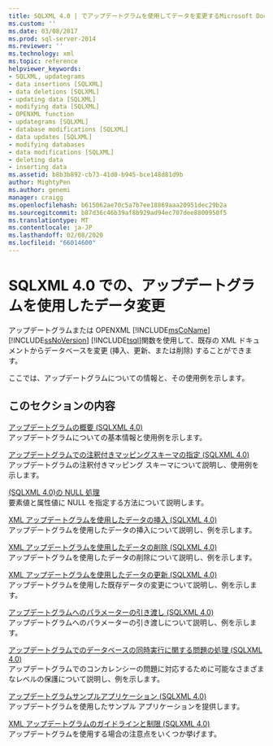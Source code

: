 ```yaml
---
title: SQLXML 4.0 | でアップデートグラムを使用してデータを変更するMicrosoft Docs
ms.custom: ''
ms.date: 03/08/2017
ms.prod: sql-server-2014
ms.reviewer: ''
ms.technology: xml
ms.topic: reference
helpviewer_keywords:
- SQLXML, updategrams
- data insertions [SQLXML]
- data deletions [SQLXML]
- updating data [SQLXML]
- modifying data [SQLXML]
- OPENXML function
- updategrams [SQLXML]
- database modifications [SQLXML]
- data updates [SQLXML]
- modifying databases
- data modifications [SQLXML]
- deleting data
- inserting data
ms.assetid: b8b3b892-cb73-41d0-b945-bce148d81d9b
author: MightyPen
ms.author: genemi
manager: craigg
ms.openlocfilehash: b615062ae70c5a7b7ee18869aaa20951dec29b2a
ms.sourcegitcommit: b87d36c46b39af8b929ad94ec707dee8800950f5
ms.translationtype: MT
ms.contentlocale: ja-JP
ms.lasthandoff: 02/08/2020
ms.locfileid: "66014600"
---
```

# <a name="using-updategrams-to-modify-data-in-sqlxml-40"></a>SQLXML 4.0 での、アップデートグラムを使用したデータ変更
  アップデートグラムまたは OPENXML [!INCLUDE[msCoName](../../../includes/msconame-md.md)] [!INCLUDE[ssNoVersion](../../../includes/ssnoversion-md.md)] [!INCLUDE[tsql](../../../includes/tsql-md.md)]関数を使用して、既存の XML ドキュメントからデータベースを変更 (挿入、更新、または削除) することができます。  
  
 ここでは、アップデートグラムについての情報と、その使用例を示します。  
  
## <a name="in-this-section"></a>このセクションの内容  
 [アップデートグラムの概要 &#40;SQLXML 4.0&#41;](introduction-to-updategrams-sqlxml-4-0.md)  
 アップデートグラムについての基本情報と使用例を示します。  
  
 [アップデートグラムでの注釈付きマッピングスキーマの指定 &#40;SQLXML 4.0&#41;](specifying-an-annotated-mapping-schema-in-an-updategram-sqlxml-4-0.md)  
 アップデートグラムの注釈付きマッピング スキーマについて説明し、使用例を示します。  
  
 [&#40;SQLXML 4.0&#41;の NULL 処理](null-handling-sqlxml-4-0.md)  
 要素値と属性値に NULL を指定する方法について説明します。  
  
 [XML アップデートグラムを使用したデータの挿入 &#40;SQLXML 4.0&#41;](inserting-data-using-xml-updategrams-sqlxml-4-0.md)  
 アップデートグラムを使用したデータの挿入について説明し、例を示します。  
  
 [XML アップデートグラムを使用したデータの削除 &#40;SQLXML 4.0&#41;](deleting-data-using-xml-updategrams-sqlxml-4-0.md)  
 アップデートグラムを使用したデータの削除について説明し、例を示します。  
  
 [XML アップデートグラムを使用したデータの更新 &#40;SQLXML 4.0&#41;](updating-data-using-xml-updategrams-sqlxml-4-0.md)  
 アップデートグラムを使用した既存データの変更について説明し、例を示します。  
  
 [アップデートグラムへのパラメーターの引き渡し &#40;SQLXML 4.0&#41;](passing-parameters-to-updategrams-sqlxml-4-0.md)  
 アップデートグラムへのパラメーターの引き渡しについて説明し、例を示します。  
  
 [アップデートグラムでのデータベースの同時実行に関する問題の処理 &#40;SQLXML 4.0&#41;](handling-database-concurrency-issues-in-updategrams-sqlxml-4-0.md)  
 アップデートグラムでのコンカレンシーの問題に対応するために可能なさまざまなレベルの保護について説明し、例を示します。  
  
 [アップデートグラムサンプルアプリケーション &#40;SQLXML 4.0&#41;](../../../database-engine/dev-guide/updategram-sample-applications-sqlxml-4-0.md)  
 アップデートグラムを使用したサンプル アプリケーションを提供します。  
  
 [XML アップデートグラムのガイドラインと制限 &#40;SQLXML 4.0&#41;](guidelines-and-limitations-of-xml-updategrams-sqlxml-4-0.md)  
 アップデートグラムを使用する場合の注意点をいくつか挙げます。  
  
  
